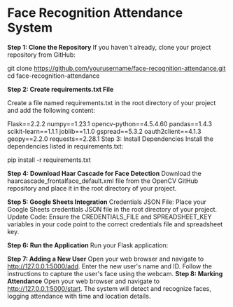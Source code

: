 # Face Recognition Attendance System

**Step 1: Clone the Repository**
If you haven't already, clone your project repository from GitHub:

git clone https://github.com/yourusername/face-recognition-attendance.git
cd face-recognition-attendance

**Step 2: Create requirements.txt File**

Create a file named requirements.txt in the root directory of your project and add the following content:

Flask==2.2.2
numpy==1.23.1
opencv-python==4.5.4.60
pandas==1.4.3
scikit-learn==1.1.1
joblib==1.1.0
gspread==5.3.2
oauth2client==4.1.3
geopy==2.2.0
requests==2.28.1
Step 3: Install Dependencies
Install the dependencies listed in requirements.txt:

pip install -r requirements.txt

**Step 4: Download Haar Cascade for Face Detection**
Download the haarcascade_frontalface_default.xml file from the OpenCV GitHub repository and place it in the root directory of your project.

**Step 5: Google Sheets Integration**
Credentials JSON File: Place your Google Sheets credentials JSON file in the root directory of your project.
Update Code: Ensure the CREDENTIALS_FILE and SPREADSHEET_KEY variables in your code point to the correct credentials file and spreadsheet key.

**Step 6: Run the Application**
Run your Flask application:


**Step 7: Adding a New User**
Open your web browser and navigate to http://127.0.0.1:5000/add.
Enter the new user's name and ID.
Follow the instructions to capture the user's face using the webcam.
**Step 8: Marking Attendance**
Open your web browser and navigate to http://127.0.0.1:5000/start.
The system will detect and recognize faces, logging attendance with time and location details.


